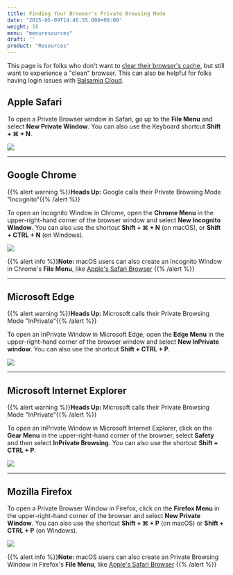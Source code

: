 ```yaml
---
title: Finding Your Browser's Private Browsing Mode
date: '2015-05-09T14:46:35.000+00:00'
weight: 16
menu: "menuresources"
draft: ''
product: "Resources"
---
```

This page is for folks who don't want to [clear their browser's cache](../clearcache), but still want to experience a "clean" browser. This can also be helpful for folks having login issues with [Balsamiq Cloud](https://balsamiq.cloud).

## Apple Safari

To open a Private Browser window in Safari, go up to the **File Menu** and select **New Private Window**. You can also use the Keyboard shortcut **Shift + ⌘ + N**.


![](//media.balsamiq.com/img/support/resources/safari_private.png)

* * *

## Google Chrome

{{% alert warning %}}**Heads Up:** Google calls their Private Browsing Mode "Incognito"{{% /alert %}}

To open an Incognito Window in Chrome, open the **Chrome Menu** in the upper-right-hand corner of the browser window and select **New Incognito Window**. You can also use the shortcut **Shift + ⌘ + N** (on macOS), or **Shift + CTRL + N** (on Windows).

![](//media.balsamiq.com/img/support/resources/chrome_private.png)

{{% alert info %}}**Note:** macOS users can also create an Incognito Window in Chrome's **File Menu**, like [Apple's Safari Browser](#apple-safari)  {{% /alert %}}

* * *

## Microsoft Edge

{{% alert warning %}}**Heads Up:** Microsoft calls their Private Browsing Mode "InPrivate"{{% /alert %}}

To open an InPrivate Window in Microsoft Edge, open the **Edge Menu** in the upper-right-hand corner of the browser window and select **New InPrivate window**. You can also use the shortcut **Shift + CTRL + P**.

![](//media.balsamiq.com/img/support/resources/edge_private.png)

* * *

## Microsoft Internet Explorer

{{% alert warning %}}**Heads Up:** Microsoft calls their Private Browsing Mode "InPrivate"{{% /alert %}}

To open an InPrivate Window in Microsoft Internet Explorer, click on the **Gear Menu** in the upper-right-hand corner of the browser, select **Safety** and then select **InPrivate Browsing**. You can also use the shortcut **Shift + CTRL + P**.

![](//media.balsamiq.com/img/support/resources/ie_private.png)

* * *

## Mozilla Firefox

To open a Private Browser Window in Firefox, click on the **Firefox Menu** in the upper-right-hand corner of the browser and select **New Private Window**. You can also use the shortcut **Shift + ⌘ + P** (on macOS) or **Shift + CTRL + P** (on Windows).

![](//media.balsamiq.com/img/support/resources/firefox_private.png)

{{% alert info %}}**Note:** macOS users can also create an Private Browsing Window in Firefox's **File Menu**, like [Apple's Safari Browser](#apple-safari)  {{% /alert %}}
